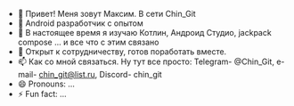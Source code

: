 - 👋 Привет! Меня зовут Максим. В сети Chin_Git
- 👀 Android разработчик с опытом
- 🌱 В настоящее время я изучаю Котлин, Андроид Студио, jackpack compose ... и все что с этим связано
- 💞️ Открыт к сотрудничеству, готов поработать вместе. 
- 📫 Как со мной связаться. Ну тут все просто: Telegram- @Chin_Git, e-mail- chin_git@list.ru, Discord- chin_git 
- 😄 Pronouns: ...
- ⚡ Fun fact: ...


